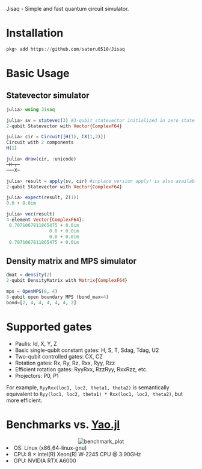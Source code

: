 Jisaq - Simple and fast quantum circuit simulator.

# Installation
```julia
pkg> add https://github.com/satoru0510/Jisaq
```

# Basic Usage
## Statevector simulator

```julia
julia> using Jisaq

julia> sv = statevec(3) #3-qubit statevector initialized in zero state
2-qubit Statevector with Vector{ComplexF64}

julia> cir = Circuit([H(1), CX(1,2)])
Circuit with 2 components
H(1)

julia> draw(cir, :unicode)
─H─┬─
───X─

julia> result = apply(sv, cir) #inplace version apply! is also available
2-qubit Statevector with Vector{ComplexF64}

julia> expect(result, Z(1))
0.0 + 0.0im

julia> vec(result)
4-element Vector{ComplexF64}:
 0.7071067811865475 + 0.0im
                0.0 + 0.0im
                0.0 + 0.0im
 0.7071067811865475 + 0.0im
```

## Density matrix and MPS simulator
```julia
dmat = density(2)
2-qubit DensityMatrix with Matrix{ComplexF64}

mps = OpenMPS(8, 4)
8-qubit open boundary MPS (bond_max=4)
bond=[2, 4, 4, 4, 4, 4, 2]
```

# Supported gates
- Paulis: Id, X, Y, Z
- Basic single-qubit constant gates: H, S, T, Sdag, Tdag, U2
- Two-qubit controlled gates: CX, CZ
- Rotation gates: Rx, Ry, Rz, Rxx, Ryy, Rzz
- Efficient rotation gates: RyyRxx, RzzRyy, RxxRzz, etc.
- Projectors: P0, P1

For example, `RyyRxx(loc1, loc2, theta1, theta2)` is semantically equivalent to `Ryy(loc1, loc2, theta1) * Rxx(loc1, loc2, theta2)`, but more efficient.

# Benchmarks vs. [Yao.jl](https://github.com/QuantumBFS/Yao.jl)
<div align="center"> <img
src="https://satoru0510.github.io/assets/benchmark_jisaq_vs_yao.png"
alt="benchmark_plot"></img>
</div
  
- OS: Linux (x86_64-linux-gnu)
- CPU: 8 × Intel(R) Xeon(R) W-2245 CPU @ 3.90GHz
- GPU: NVIDIA RTX A6000

